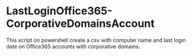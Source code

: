 # LastLoginOffice365-CorporativeDomainsAccount
This script on powershell create a csv with computer name and last login date on Office365 accounts with corporative domains.
